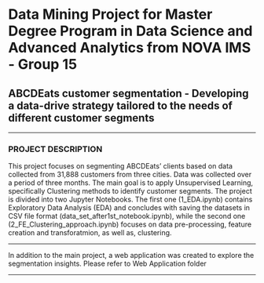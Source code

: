 # Data Mining Project for Master Degree Program in Data Science and Advanced Analytics from NOVA IMS - Group 15

## ABCDEats customer segmentation - Developing a data-drive strategy tailored to the needs of different customer segments


------------------------------------------------------------------------------------------------------------------------------------------------------------------------------------------------------------------------------

### PROJECT DESCRIPTION

This project focuses on segmenting ABCDEats’ clients based on data collected from 31,888 customers from three cities. Data was collected over a period of three months. The main goal is to apply Unsupervised Learning, specifically Clustering methods to identify customer segments.
The project is divided into two Jupyter Notebooks. The first one (1_EDA.ipynb) contains Exploratory Data Analysis (EDA) and concludes with saving the datasets in CSV file format (data_set_after1st_notebook.ipynb), while the second one (2_FE_Clustering_approach.ipynb) focuses on data pre-processing, feature creation and transforatmion, as well as, clustering.

------------------------------------------------------------------------------------------------------------------------------------------------------------------------------------------------------------------------------

In addition to the main project, a web application was created to explore the segmentation insights. Please refer to Web Application folder 

------------------------------------------------------------------------------------------------------------------------------------------------------------------------------------------------------------------------------
